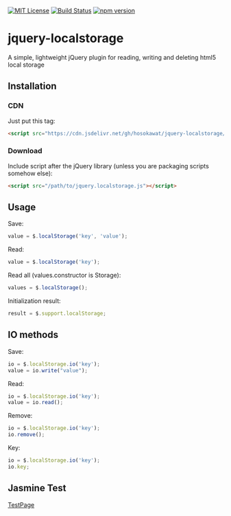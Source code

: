 [![MIT License](http://img.shields.io/badge/license-MIT-blue.svg?style=flat)](LICENSE)
[![Build Status](https://travis-ci.org/hosokawat/jquery-localstorage.svg?branch=master)](https://travis-ci.org/hosokawat/jquery-localstorage)
[![npm version](https://badge.fury.io/js/jquery-localstorage.svg)](https://badge.fury.io/js/jquery-localstorage)

# jquery-localstorage
A simple, lightweight jQuery plugin for reading, writing and deleting html5 local storage

## Installation
### CDN
Just put this tag:
```html
<script src="https://cdn.jsdelivr.net/gh/hosokawat/jquery-localstorage/jquery.localstorage.min.js"></script>
```
### Download

Include script after the jQuery library (unless you are packaging scripts somehow else):
```html
<script src="/path/to/jquery.localstorage.js"></script>
```
## Usage
Save:
```javascript
value = $.localStorage('key', 'value');
```
Read:
```javascript
value = $.localStorage('key');
```
Read all (values.constructor is Storage): 
```javascript
values = $.localStorage();
```
Initialization result: 
```javascript
result = $.support.localStorage;
```
## IO methods
Save:
```javascript
io = $.localStorage.io('key');
value = io.write("value");
```
Read:
```javascript
io = $.localStorage.io('key');
value = io.read();
```
Remove:
```javascript
io = $.localStorage.io('key');
io.remove();
```
Key:
```javascript
io = $.localStorage.io('key');
io.key;
```

## Jasmine Test
[TestPage](http://hosokawat.github.io/jquery-localstorage/test/jasmine.html)
